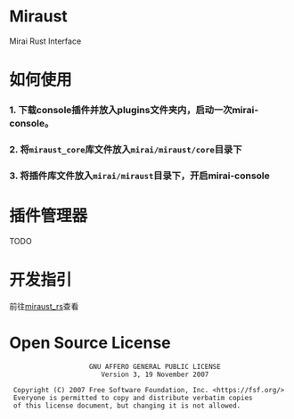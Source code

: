 # Miraust
Mirai Rust Interface

# 如何使用
### 1. 下载console插件并放入plugins文件夹内，启动一次mirai-console。

### 2. 将`miraust_core`库文件放入`mirai/miraust/core`目录下

### 3. 将插件库文件放入`mirai/miraust`目录下，开启mirai-console

# 插件管理器
TODO

# 开发指引
前往[miraust_rs](https://github.com/LaoLittle/miraust_rs)查看

# Open Source License
```
                    GNU AFFERO GENERAL PUBLIC LICENSE
                       Version 3, 19 November 2007

 Copyright (C) 2007 Free Software Foundation, Inc. <https://fsf.org/>
 Everyone is permitted to copy and distribute verbatim copies
 of this license document, but changing it is not allowed.
```
